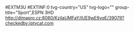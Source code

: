 #EXTM3U
#EXTINF:0 tvg-country="US" tvg-logo="" group-title="Sport",ESPN 3HD
http://dimapro.cz:8080/KzilaUMFaY/lUE9wE6vqE/39079?checkedby:iptvcat.com
